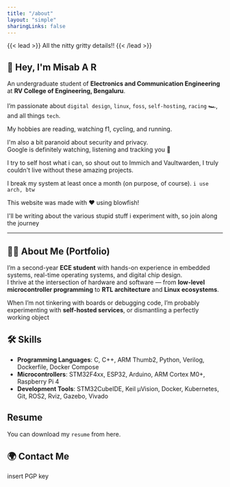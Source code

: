 ```yaml
---
title: "/about"
layout: "simple"
sharingLinks: false
---
```

{{< lead >}}
All the nitty gritty details!!
{{< /lead >}}

## 👋 Hey, I'm Misab A R  
An undergraduate student of **Electronics and Communication Engineering** at **RV College of Engineering, Bengaluru**.  
\
I’m passionate about `digital design`, `linux`, `foss`, `self-hosting`, `racing` 🏎️, and all things `tech`.  

My hobbies are reading, watching f1, cycling, and running.

I'm also a bit paranoid about security and privacy.\
Google is definitely watching, listening and tracking you 👀

I try to self host what i can,  so shout out to Immich and Vaultwarden, I truly couldn't live without these amazing projects.

I break my system at least once a month (on purpose, of course). `i use arch, btw`

This website was made with :heart: using blowfish!

I'll be writing about the various stupid stuff i experiment with, so join along the journey

---

## 🧑‍💻 About Me (Portfolio)
I’m a second-year **ECE student** with hands-on experience in embedded systems, real-time operating systems, and digital chip design.  
I thrive at the intersection of hardware and software — from **low-level microcontroller programming** to **RTL architecture** and **Linux ecosystems**.  

When I’m not tinkering with boards or debugging code, I’m probably experimenting with **self-hosted services**, or dismantling a perfectly working object


## 🛠️ Skills  

- **Programming Languages**: C, C++, ARM Thumb2, Python, Verilog, Dockerfile, Docker Compose  
- **Microcontrollers**: STM32F4xx, ESP32, Arduino, ARM Cortex M0+, Raspberry Pi 4  
- **Development Tools**: STM32CubeIDE, Keil µVision, Docker, Kubernetes, Git, ROS2, Rviz, Gazebo, Vivado  


## Resume

You can download my `resume` from here.
## 🌍 Contact Me  
insert PGP key



